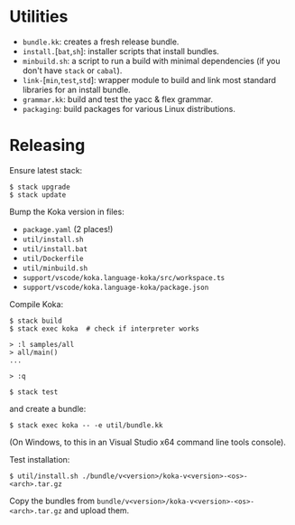 # Utilities

- `bundle.kk`: creates a fresh release bundle.
- `install.`[`bat`,`sh`]: installer scripts that install bundles.
- `minbuild.sh`: a script to run a build with minimal dependencies (if you don't have `stack` or `cabal`).
- `link-`[`min`,`test`,`std`]: wrapper module to build and link most standard libraries for an install bundle.
- `grammar.kk`: build and test the yacc & flex grammar.
- `packaging`: build packages for various Linux distributions.


# Releasing

Ensure latest stack:

```
$ stack upgrade
$ stack update
```

Bump the Koka version in files:

- `package.yaml`  (2 places!)
- `util/install.sh`
- `util/install.bat`
- `util/Dockerfile`
- `util/minbuild.sh`
- `support/vscode/koka.language-koka/src/workspace.ts`
- `support/vscode/koka.language-koka/package.json`

Compile Koka:

```
$ stack build
$ stack exec koka  # check if interpreter works

> :l samples/all
> all/main()
...

> :q

$ stack test
```

and create a bundle:

```
$ stack exec koka -- -e util/bundle.kk
```

(On Windows, to this in an Visual Studio x64 command line tools console).

Test installation:

```
$ util/install.sh ./bundle/v<version>/koka-v<version>-<os>-<arch>.tar.gz
```

Copy the bundles from `bundle/v<version>/koka-v<version>-<os>-<arch>.tar.gz` and upload them.
